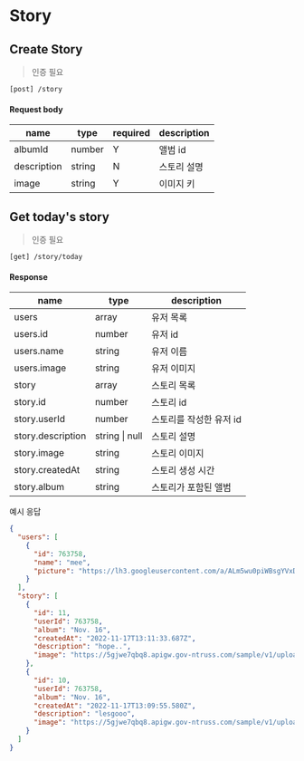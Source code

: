 # Story

## Create Story

> 인증 필요

```text
[post] /story
```

#### Request body

| name        | type   | required | description |
| ----------- | ------ | -------- | ----------- |
| albumId     | number | Y        | 앨범 id     |
| description | string | N        | 스토리 설명 |
| image       | string | Y        | 이미지 키   |

## Get today's story

> 인증 필요

```text
[get] /story/today
```

#### Response

| name              | type           | description             |
| ----------------- | -------------- | ----------------------- |
| users             | array          | 유저 목록               |
| users.id          | number         | 유저 id                 |
| users.name        | string         | 유저 이름               |
| users.image       | string         | 유저 이미지             |
| story             | array          | 스토리 목록             |
| story.id          | number         | 스토리 id               |
| story.userId      | number         | 스토리를 작성한 유저 id |
| story.description | string \| null | 스토리 설명             |
| story.image       | string         | 스토리 이미지           |
| story.createdAt   | string         | 스토리 생성 시간        |
| story.album       | string         | 스토리가 포함된 앨범    |

예시 응답

```json
{
  "users": [
    {
      "id": 763758,
      "name": "mee",
      "picture": "https://lh3.googleusercontent.com/a/ALm5wu0piWBsgYVxDQCFrL7OWeo_ftlw4uZ2uiVC9MUP=s96-c"
    }
  ],
  "story": [
    {
      "id": 11,
      "userId": 763758,
      "album": "Nov. 16",
      "createdAt": "2022-11-17T13:11:33.687Z",
      "description": "hope..",
      "image": "https://5gjwe7qbq8.apigw.gov-ntruss.com/sample/v1/upload/7f7cb5638b2a466ca9b1ad102c43f8b3?&f=59&a=474091749bcc41f30d6d394e057134b1"
    },
    {
      "id": 10,
      "userId": 763758,
      "album": "Nov. 16",
      "createdAt": "2022-11-17T13:09:55.580Z",
      "description": "lesgooo",
      "image": "https://5gjwe7qbq8.apigw.gov-ntruss.com/sample/v1/upload/49eea7595e76f15482914761934de8d8?&f=59&a=4d7cd472f25926ab6770cab4651322c4"
    }
  ]
}
```
